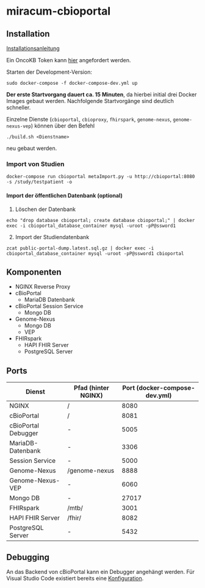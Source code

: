 # miracum-cbioportal

## Installation

[Installationsanleitung](https://confluence.imi.med.fau.de/pages/viewpage.action?spaceKey=BMBFMI&title=Installationsanleitung+cBioPortal+via+Docker+auf+Ubuntu+18.04+Server)

Ein OncoKB Token kann [hier](https://www.oncokb.org/apiAccess) angefordert werden.

Starten der Development-Version:
```
sudo docker-compose -f docker-compose-dev.yml up
```

**Der erste Startvorgang dauert ca. 15 Minuten**, da hierbei initial drei Docker Images gebaut werden. Nachfolgende Startvorgänge sind deutlich schneller.

Einzelne Dienste (`cbioportal`, `cbioproxy`, `fhirspark`, `genome-nexus`, `genome-nexus-vep`) können über den Befehl
```
./build.sh <Dienstname>
```
neu gebaut werden.

### Import von Studien

```
docker-compose run cbioportal metaImport.py -u http://cbioportal:8080 -s /study/testpatient -o
```

#### Import der öffentlichen Datenbank (optional)

1. Löschen der Datenbank
```
echo "drop database cbioportal; create database cbioportal;" | docker exec -i cbioportal_database_container mysql -uroot -pP@ssword1
```

2. Import der Studiendatenbank
```
zcat public-portal-dump.latest.sql.gz | docker exec -i cbioportal_database_container mysql -uroot -pP@ssword1 cbioportal
```

## Komponenten

- NGINX Reverse Proxy
- cBioPortal
  - MariaDB Datenbank
- cBioPortal Session Service
  - Mongo DB
- Genome-Nexus
  - Mongo DB
  - VEP
- FHIRspark
  - HAPI FHIR Server
  - PostgreSQL Server

## Ports

| Dienst | Pfad (hinter NGINX) | Port (docker-compose-dev.yml) |
| - | - | - |
| NGINX  | / | 8080 |
| cBioPortal | / | 8081 |
| cBioPortal Debugger | - | 5005 |
| MariaDB-Datenbank | - | 3306 |
| Session Service | - | 5000 |
| Genome-Nexus | /genome-nexus | 8888 |
| Genome-Nexus-VEP | - | 6060 |
| Mongo DB | - | 27017 |
| FHIRspark | /mtb/ | 3001 |
| HAPI FHIR Server | /fhir/ | 8082 |
| PostgreSQL Server | - | 5432 |

## Debugging

An das Backend von cBioPortal kann ein Debugger angehängt werden. Für Visual Studio Code existiert bereits eine [Konfiguration](https://github.com/cBioPortal/cbioportal/blob/master/README.md#%EF%B8%8F%EF%B8%8F-debugging).
